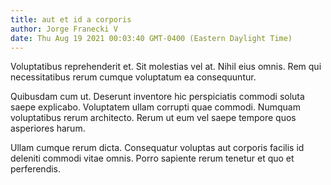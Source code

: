 ```yaml
---
title: aut et id a corporis
author: Jorge Franecki V
date: Thu Aug 19 2021 00:03:40 GMT-0400 (Eastern Daylight Time)
---
```

Voluptatibus reprehenderit et. Sit molestias vel at. Nihil eius omnis. Rem qui necessitatibus rerum cumque voluptatum ea consequuntur.

 Quibusdam cum ut. Deserunt inventore hic perspiciatis commodi soluta saepe explicabo. Voluptatem ullam corrupti quae commodi. Numquam voluptatibus rerum architecto. Rerum ut eum vel saepe tempore quos asperiores harum.

 Ullam cumque rerum dicta. Consequatur voluptas aut corporis facilis id deleniti commodi vitae omnis. Porro sapiente rerum tenetur et quo et perferendis.